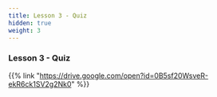 ```yaml
---
title: Lesson 3 - Quiz
hidden: true 
weight: 3
---
```


### Lesson 3 - Quiz

{{% link "https://drive.google.com/open?id=0B5sf20WsveR-ekR6ck1SV2g2Nk0" %}}
